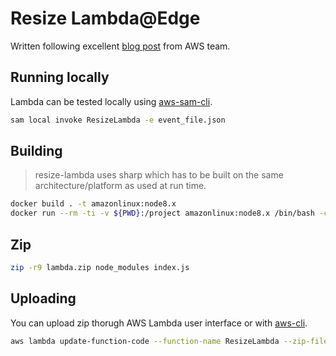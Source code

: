 # Resize Lambda@Edge

Written following excellent [blog post][resizing-blog-post] from AWS team.

## Running locally

Lambda can be tested locally using [aws-sam-cli][aws-sam-cli].

```sh
sam local invoke ResizeLambda -e event_file.json
```

## Building

> resize-lambda uses sharp which has to be built on the same architecture/platform as used at run time.

```sh
docker build . -t amazonlinux:node8.x
docker run --rm -ti -v ${PWD}:/project amazonlinux:node8.x /bin/bash -c "cd project && npm install"
```

## Zip

```sh
zip -r9 lambda.zip node_modules index.js
```

## Uploading

You can upload zip thorugh AWS Lambda user interface or with [aws-cli][update-lambda].

```sh
aws lambda update-function-code --function-name ResizeLambda --zip-file fileb://lambda.zip  --profile YourProfileWithPermissions
```

[update-lambda]: https://docs.aws.amazon.com/cli/latest/reference/lambda/update-function-code.html
[resizing-blog-post]: https://aws.amazon.com/blogs/networking-and-content-delivery/resizing-images-with-amazon-cloudfront-lambdaedge-aws-cdn-blog/
[aws-sam-cli]: https://github.com/awslabs/aws-sam-cli

